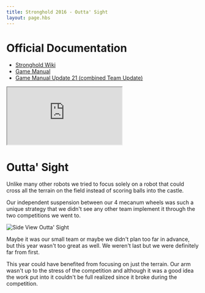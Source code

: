 ```yaml
---
title: Stronghold 2016 - Outta' Sight
layout: page.hbs
---
```


# Official Documentation

- [Stronghold Wiki](https://en.wikipedia.org/wiki/FIRST_Stronghold)
- [Game Manual](/pdfs/stronghold-2016/manual.pdf)
- [Game Manual Update 21 (combined Team Update)](/pdfs/stronghold-2016/team-updates.pdf)

<div class="videowrapper">
  <iframe
   src="https://www.youtube.com/embed/VqOKzoHJDjA" allowfullscreen></iframe>
</div>

# Outta' Sight
Unlike many other robots we tried to focus solely on a robot that could cross all the terrain on the field instead of scoring balls into the castle.   

Our independent suspension between our 4 mecanum wheels was such a unique strategy that we didn't see any other team implement it through the two competitions we went to.

![Side View Outta' Sight](/images/stronghold-2016/outta-sight.jpg)

Maybe it was our small team or maybe we didn't plan too far in advance, but this year wasn't too great as well. We weren't last but we were definitely far from first.

This year could  have benefited from focusing on just the terrain. Our arm wasn't up to the stress of the competition and although it was a good idea the work put into it couldn't be full realized since it broke during the competition.
